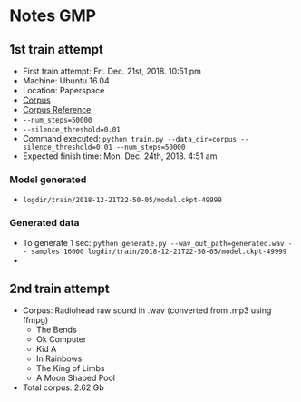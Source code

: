 # Notes GMP

## 1st train attempt

* First train attempt: Fri. Dec. 21st, 2018. 10:51 pm
* Machine: Ubuntu 16.04
* Location: Paperspace
* [Corpus](https://github.com/guillemontecinos/tensorflow-wavenet/tree/master/corpus)
* [Corpus Reference](https://www.youtube.com/watch?v=lrcW_VGBwbM)
* `--num_steps=50000`
* `--silence_threshold=0.01`
* Command executed: `python train.py --data_dir=corpus --silence_threshold=0.01 --num_steps=50000`
* Expected finish time: Mon. Dec. 24th, 2018. 4:51 am

### Model generated
* `logdir/train/2018-12-21T22-50-05/model.ckpt-49999`

### Generated data
* To generate 1 sec: `python generate.py --wav_out_path=generated.wav -- samples 16000 logdir/train/2018-12-21T22-50-05/model.ckpt-49999`
*

## 2nd train attempt

* Corpus: Radiohead raw sound in .wav (converted from .mp3 using ffmpg)
  * The Bends
  * Ok Computer
  * Kid A
  * In Rainbows
  * The King of Limbs
  * A Moon Shaped Pool
* Total corpus: 2.62 Gb
